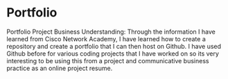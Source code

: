 # Portfolio
Portfolio Project
Business Understanding:
Through the information I have learned from Cisco Network Academy, I have learned how to create a repository and create a portfolio that I can then host on Github. I have used Github before for various coding projects that I have worked on so its very interesting to be using this from a project and communicative business practice as an online project resume. 
